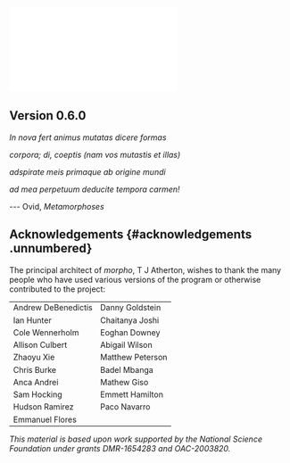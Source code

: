 ![image](Figures/morphologo.pdf)
## Version 0.6.0


*In nova fert animus mutatas dicere formas*

*corpora; di, coeptis (nam vos mutastis et illas)*

*adspirate meis primaque ab origine mundi*

*ad mea perpetuum deducite tempora carmen!*

--- Ovid, *Metamorphoses*

## Acknowledgements {#acknowledgements .unnumbered}

The principal architect of *morpho*, T J Atherton, wishes to thank the
many people who have used various versions of the program or otherwise
contributed to the project:

|   |   |
|---|---|
|Andrew DeBenedictis  |Danny Goldstein
|Ian Hunter           |Chaitanya Joshi
|Cole Wennerholm      |Eoghan Downey
|Allison Culbert      |Abigail Wilson
|Zhaoyu Xie           |Matthew Peterson
|Chris Burke          |Badel Mbanga
|Anca Andrei          |Mathew Giso
|Sam Hocking          |Emmett Hamilton
|Hudson Ramirez       |Paco Navarro
|Emmanuel Flores      |

*This material is based upon work supported by the National Science
Foundation under grants DMR-1654283 and OAC-2003820.*
